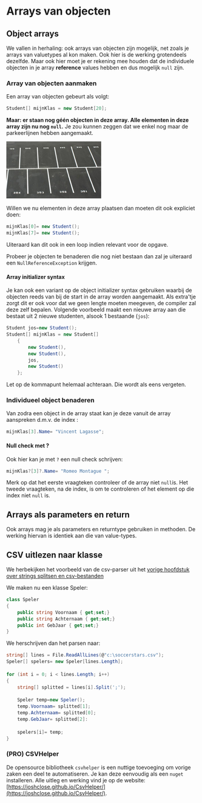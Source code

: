 # Arrays van objecten

## Object arrays

We vallen in herhaling: ook arrays van objecten zijn mogelijk, net zoals je arrays van valuetypes al kon maken. Ook hier is de werking grotendeels dezelfde. Maar ook hier moet je er rekening mee houden dat de individuele objecten in je array **reference** values hebben en dus mogelijk `null` zijn.

### Array van objecten aanmaken

Een array van objecten gebeurt als volgt:

```csharp
Student[] mijnKlas = new Student[20];
```

**Maar: er staan nog géén objecten in deze array. Alle elementen in deze array zijn nu nog `null`.** Je zou kunnen zeggen dat we enkel nog maar de parkeerlijnen hebben aangemaakt.

![](../../.gitbook/assets/legearray%20%281%29.png)

Willen we nu elementen in deze array plaatsen dan moeten dit ook expliciet doen:

```csharp
mijnKlas[0]= new Student();
mijnKlas[7]= new Student();
```

Uiteraard kan dit ook in een loop indien relevant voor de opgave.

Probeer je objecten te benaderen die nog niet bestaan dan zal je uiteraard een `NullReferenceException` krijgen.

#### Array initializer syntax

Je kan ook een variant op de object initializer syntax gebruiken waarbij de objecten reeds van bij de start in de array worden aangemaakt. Als extra'tje zorgt dit er ook voor dat we geen lengte moeten meegeven, de compiler zal deze zelf bepalen. Volgende voorbeeld maakt een nieuwe array aan die bestaat uit 2 nieuwe studenten, alsook 1 bestaande \(`jos`\):

```csharp
Student jos=new Student();
Student[] mijnKlas = new Student[]
    {
        new Student(),
        new Student(),
        jos,
        new Student()
    };
```

Let op de kommapunt helemaal achteraan. Die wordt als eens vergeten.

### Individueel object benaderen

Van zodra een object in de array staat kan je deze vanuit de array aanspreken d.m.v. de index :

```csharp
mijnKlas[3].Name= "Vincent Lagasse";
```

#### Null check met ?

Ook hier kan je met `?` een null check schrijven:

```csharp
mijnKlas?[3]?.Name= "Romeo Montague ";
```

Merk op dat het eerste vraagteken controleer of de array niet `null`is. Het tweede vraagteken, na de index, is om te controleren of het element op die index niet `null` is.

## Arrays als parameters en return

Ook arrays mag je als parameters en returntype gebruiken in methoden. De werking hiervan is identiek aan die van value-types.

## CSV uitlezen naar klasse

We herbekijken het voorbeeld van de csv-parser uit het [vorige hoofdstuk over strings splitsen en csv-bestanden](https://github.com/v-nys/cursusprogrammeren/tree/ce87699fd44fead2f6daa6a8169054bda247ac27/h10-advanced-klassen-en-objecten/strings.md)

We maken nu een klasse Speler:

```csharp
class Speler
{
    public string Voornaam { get;set;}
    public string Achternaam { get;set;}
    public int GebJaar { get;set;}
}
```

We herschrijven dan het parsen naar:

```csharp
string[] lines = File.ReadAllLines(@"c:\soccerstars.csv");
Speler[] spelers= new Speler[lines.Length];

for (int i = 0; i < lines.Length; i++)
{
    string[] splitted = lines[i].Split(';');

    Speler temp=new Speler();
    temp.Voornaam= splitted[1];
    temp.Achternaam= splitted[0];
    temp.GebJaar= splitted[2]:

    spelers[i]= temp;
}
```

### \(PRO\) CSVHelper

De opensource bibliotheek `csvhelper` is een nuttige toevoeging om vorige zaken een deel te automatiseren. Je kan deze eenvoudig als een `nuget` installeren. Alle uitleg en werking vind je op de website: [https://joshclose.github.io/CsvHelper/](https://joshclose.github.io/CsvHelper/).

